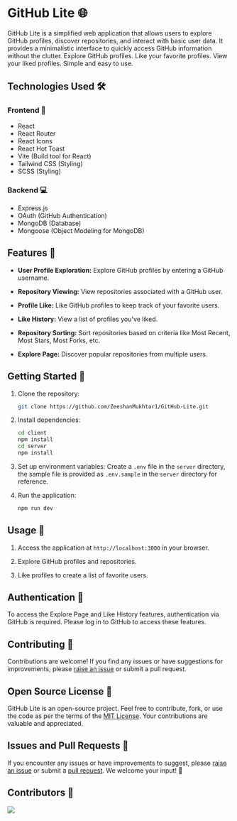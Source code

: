 # GitHub Lite 🌐

GitHub Lite is a simplified web application that allows users to explore GitHub profiles, discover repositories, and interact with basic user data. It provides a minimalistic interface to quickly access GitHub information without the clutter. Explore GitHub profiles. Like your favorite profiles. View your liked profiles. Simple and easy to use.

## Technologies Used 🛠

### Frontend 🌈

- React
- React Router
- React Icons
- React Hot Toast
- Vite (Build tool for React)
- Tailwind CSS (Styling)
- SCSS (Styling)

### Backend 💻

- Express.js
- OAuth (GitHub Authentication)
- MongoDB (Database)
- Mongoose (Object Modeling for MongoDB)

## Features 🚀

- **User Profile Exploration:**
  Explore GitHub profiles by entering a GitHub username.

- **Repository Viewing:**
  View repositories associated with a GitHub user.

- **Profile Like:**
  Like GitHub profiles to keep track of your favorite users.

- **Like History:**
  View a list of profiles you've liked.

- **Repository Sorting:**
  Sort repositories based on criteria like Most Recent, Most Stars, Most Forks, etc.

- **Explore Page:**
  Discover popular repositories from multiple users.

## Getting Started 👋

1. Clone the repository:

   ```bash
   git clone https://github.com/ZeeshanMukhtar1/GitHub-Lite.git
   ```

2. Install dependencies:

   ```bash
   cd client
   npm install
   cd server
   npm install
   ```

3. Set up environment variables:
   Create a `.env` file in the `server` directory, the sample file is provided as `.env.sample` in the `server` directory for reference.

4. Run the application:
   ```bash
   npm run dev
   ```

## Usage 📝

1. Access the application at `http://localhost:3000` in your browser.

2. Explore GitHub profiles and repositories.

3. Like profiles to create a list of favorite users.

## Authentication 🔏

To access the Explore Page and Like History features, authentication via GitHub is required. Please log in to GitHub to access these features.

## Contributing 🤝

Contributions are welcome! If you find any issues or have suggestions for improvements, please [raise an issue](https://github.com/ZeeshanMukhtar1/GitHub-Lite/issues) or submit a pull request.

## Open Source License 📜

GitHub Lite is an open-source project. Feel free to contribute, fork, or use the code as per the terms of the [MIT License](LICENSE). Your contributions are valuable and appreciated.

## Issues and Pull Requests 🤖

If you encounter any issues or have improvements to suggest, please [raise an issue](https://github.com/ZeeshanMukhtar1/GitHub-Lite/issues) or submit a [pull request](https://github.com/ZeeshanMukhtar1/GitHub-Lite/pulls). We welcome your input! 🚀

## Contributors 🌟

<a href="https://github.com/zeeshanMukhtar1/gitHub-Lite/graphs/contributors">
  <img src="https://contrib.rocks/image?repo=zeeshanMukhtar1/gitHub-Lite" />
</a>
